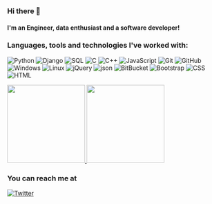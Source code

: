 ### Hi there 👋

#### I'm an Engineer, data enthusiast and a software developer! 

### Languages, tools and technologies I've worked with:

![Python](https://img.shields.io/badge/-Python-000000?style=flat&logo=python)
![Django](https://img.shields.io/badge/-Django-000000?style=flat&logo=django)
![SQL](https://img.shields.io/badge/-SQL-000000?style=flat&logo=sqlite)
![C](https://img.shields.io/badge/-C-000000?style=flat&logo=c)
![C++](https://img.shields.io/badge/-C++-000000?style=flat&logo=c%2B%2B)
![JavaScript](https://img.shields.io/badge/-JavaScript-000000?style=flat&logo=javascript)
![Git](https://img.shields.io/badge/-Git-000000?style=flat&logo=git)
![GitHub](https://img.shields.io/badge/-GitHub-000000?style=flat&logo=github)
![Windows](https://img.shields.io/badge/-Windows-000000?style=flat&logo=windows)
![Linux](https://img.shields.io/badge/-Linux-000000?style=flat&logo=linux)
![jQuery](https://img.shields.io/badge/-jQuery-000000?style=flat&logo=jQuery)
![json](https://img.shields.io/badge/-json-000000?style=flat&logo=json)
![BitBucket](https://img.shields.io/badge/-Bitbucket-000000?style=flat&logo=bitbucket)
![Bootstrap](https://img.shields.io/badge/-Bootstrap-000000?style=flat&logo=Bootstrap)
![CSS](https://img.shields.io/badge/-CSS-000000?style=flat&logo=css3)
![HTML](https://img.shields.io/badge/-HTML-000000?style=flat&logo=html5)


<a href="https://github.com/firebolt7">
  <img height="180em" src="https://github-readme-stats-eight-theta.vercel.app/api?username=firebolt7&show_icons=true&theme=dark&include_all_commits=true&count_private=true"/>
  <img height="180em" src="https://github-readme-stats-eight-theta.vercel.app/api/top-langs/?username=firebolt7&layout=compact&langs_count=8&theme=dark"/>
</a>

<h3><b>You can reach me at</b></h3>
<p>
<a href="https://twitter.com/" target="_blank"><img alt="Twitter" src="https://img.shields.io/badge/twitter-%231DA1F2.svg?&style=flat-square&logo=twitter&logoColor=white" /></a> 
</p>
